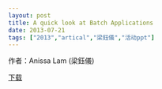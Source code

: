 ```yaml
---
layout: post
title: A quick look at Batch Applications
date: 2013-07-21
tags: ["2013","artical","梁鈺儀","活动ppt"]
---
```


作者：Anissa Lam (梁鈺儀)

[下载](http://greenteajug.github.io/images/ORACLE_Anissa_betch.pdf)